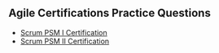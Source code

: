 ## Agile Certifications Practice Questions

- [Scrum PSM I Certification](https://jinaldesai.com/scrum-psm-i-certification-practice-questions/)
- [Scrum PSM II Certification](https://jinaldesai.com/scrum-psm-ii-certification-practice-questions/)